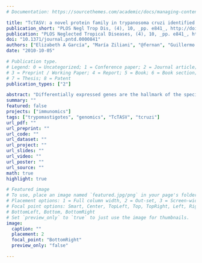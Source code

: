 ```yaml
---
# Documentation: https://sourcethemes.com/academic/docs/managing-content/

title: "TcTASV: a novel protein family in trypanosoma cruzi identified from a subtractive trypomastigote cDNA library"
publication_short: "PLOS Negl Trop Dis, (4), 10, _pp. e841_, http://doi.org/10.1371/journal.pntd.0000841"
publication: "PLOS Neglected Tropical Diseases, (4), 10, _pp. e841_, http://doi.org/10.1371/journal.pntd.0000841"
doi: "10.1371/journal.pntd.0000841"
authors: ["Elizabeth A García", "María Ziliani", "@fernan", "Guillermo Bernabó", "Daniel O Sánchez", "Valeria Tekiel"]
date: "2010-10-05"

# Publication type.
# Legend: 0 = Uncategorized; 1 = Conference paper; 2 = Journal article;
# 3 = Preprint / Working Paper; 4 = Report; 5 = Book; 6 = Book section;
# 7 = Thesis; 8 = Patent
publication_types: ["2"]

abstract: "Differentially expressed genes are the hallmark of the specialized biology of each life cycle stage. The aim of this work was to identify genes expressed in the trypomastigote stage (a blood-circulating stage that invades new cells and spreads the infection in different organs of the mammalian host) that could be used to develop new vaccines or diagnostics. An initial screening of trypomastigote transcripts was performed by sequencing of an epimastigote-subtracted trypomastigote cDNA library. Besides identifying a large proportion of differentially expressed mRNAs, we discovered a novel protein family, which we denominated TcTASV."
summary: ""
featured: false
projects: ["immunomics"]
tags: ["trypomastigotes", "genomics", "TcTASV", "tcruzi"]
url_pdf: ""
url_preprint: ""
url_code: ""
url_dataset: ""
url_project: ""
url_slides: ""
url_video: ""
url_poster: ""
url_source: ""
math: true
highlight: true

# Featured image
# To use, place an image named `featured.jpg/png` in your page's folder.
# Placement options: 1 = Full column width, 2 = Out-set, 3 = Screen-width
# Focal point options: Smart, Center, TopLeft, Top, TopRight, Left, Right,
# BottomLeft, Bottom, BottomRight
# Set `preview_only` to `true` to just use the image for thumbnails.
image:
  caption: ""
  placement: 2
  focal_point: "BottomRight"
  preview_only: "false"

---
```


